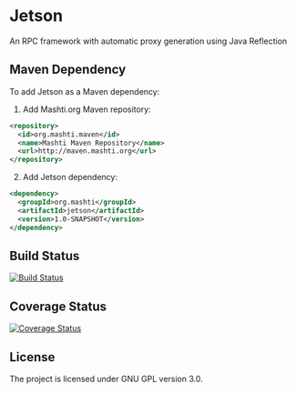 Jetson
======
An RPC framework with automatic proxy generation using Java Reflection

## Maven Dependency
To add Jetson as a Maven dependency:
1. Add Mashti.org Maven repository:

``` xml
<repository>
  <id>org.mashti.maven</id>
  <name>Mashti Maven Repository</name>
  <url>http://maven.mashti.org</url>
</repository>
```

2. Add Jetson dependency:

``` xml
<dependency>
  <groupId>org.mashti</groupId>
  <artifactId>jetson</artifactId>
  <version>1.0-SNAPSHOT</version>
</dependency>
``` 

## Build Status
[![Build Status](https://travis-ci.org/mashti/jetson.png?branch=master)](https://travis-ci.org/mashti/jetson)

## Coverage Status
[![Coverage Status](https://coveralls.io/repos/mashti/jetson/badge.png?branch=master)](https://coveralls.io/r/mashti/jetson?branch=master)

## License
The project is licensed under GNU GPL version 3.0.
